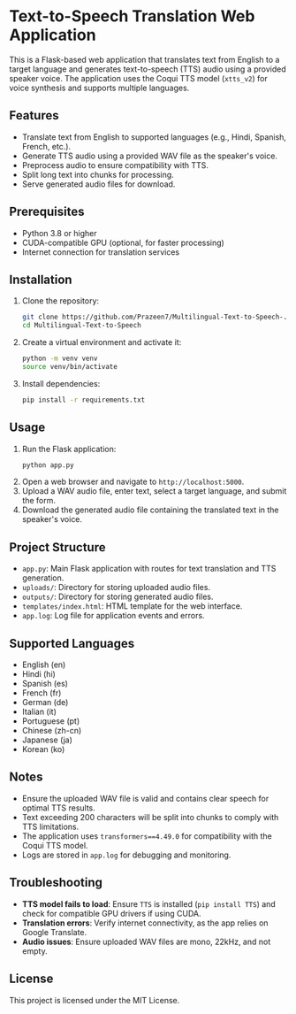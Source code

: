 # Text-to-Speech Translation Web Application

This is a Flask-based web application that translates text from English to a target language and generates text-to-speech (TTS) audio using a provided speaker voice. The application uses the Coqui TTS model (`xtts_v2`) for voice synthesis and supports multiple languages.

## Features
- Translate text from English to supported languages (e.g., Hindi, Spanish, French, etc.).
- Generate TTS audio using a provided WAV file as the speaker's voice.
- Preprocess audio to ensure compatibility with TTS.
- Split long text into chunks for processing.
- Serve generated audio files for download.

## Prerequisites
- Python 3.8 or higher
- CUDA-compatible GPU (optional, for faster processing)
- Internet connection for translation services

## Installation
1. Clone the repository:
   ```bash
   git clone https://github.com/Prazeen7/Multilingual-Text-to-Speech-.git
   cd Multilingual-Text-to-Speech
   ```
2. Create a virtual environment and activate it:
   ```bash
   python -m venv venv
   source venv/bin/activate 
   ```
3. Install dependencies:
   ```bash
   pip install -r requirements.txt
   ```

## Usage
1. Run the Flask application:
   ```bash
   python app.py
   ```
2. Open a web browser and navigate to `http://localhost:5000`.
3. Upload a WAV audio file, enter text, select a target language, and submit the form.
4. Download the generated audio file containing the translated text in the speaker's voice.

## Project Structure
- `app.py`: Main Flask application with routes for text translation and TTS generation.
- `uploads/`: Directory for storing uploaded audio files.
- `outputs/`: Directory for storing generated audio files.
- `templates/index.html`: HTML template for the web interface.
- `app.log`: Log file for application events and errors.

## Supported Languages
- English (en)
- Hindi (hi)
- Spanish (es)
- French (fr)
- German (de)
- Italian (it)
- Portuguese (pt)
- Chinese (zh-cn)
- Japanese (ja)
- Korean (ko)

## Notes
- Ensure the uploaded WAV file is valid and contains clear speech for optimal TTS results.
- Text exceeding 200 characters will be split into chunks to comply with TTS limitations.
- The application uses `transformers==4.49.0` for compatibility with the Coqui TTS model.
- Logs are stored in `app.log` for debugging and monitoring.

## Troubleshooting
- **TTS model fails to load**: Ensure `TTS` is installed (`pip install TTS`) and check for compatible GPU drivers if using CUDA.
- **Translation errors**: Verify internet connectivity, as the app relies on Google Translate.
- **Audio issues**: Ensure uploaded WAV files are mono, 22kHz, and not empty.

## License
This project is licensed under the MIT License.
